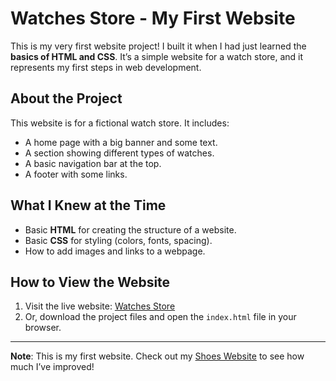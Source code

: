 # Watches Store - My First Website

This is my very first website project! I built it when I had just learned the **basics of HTML and CSS**. It’s a simple website for a watch store, and it represents my first steps in web development.

## About the Project
This website is for a fictional watch store. It includes:
- A home page with a big banner and some text.
- A section showing different types of watches.
- A basic navigation bar at the top.
- A footer with some links.

## What I Knew at the Time
- Basic **HTML** for creating the structure of a website.
- Basic **CSS** for styling (colors, fonts, spacing).
- How to add images and links to a webpage.

## How to View the Website
1. Visit the live website: [Watches Store](https://0marwalied.github.io/Watches-store/)
2. Or, download the project files and open the `index.html` file in your browser.

---

**Note**: This is my first website. Check out my [Shoes Website](https://0marwalied.github.io/shoes-website/) to see how much I’ve improved!
